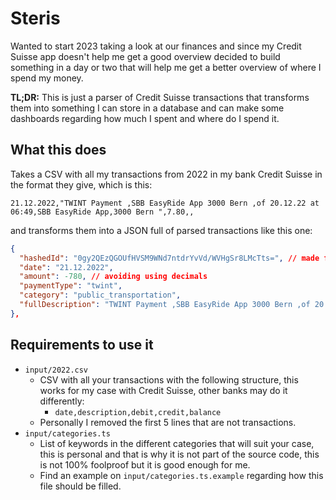 # Steris

Wanted to start 2023 taking a look at our finances and since my Credit Suisse app doesn't help me get a good overview decided to build something in a day or two that will help me get a better overview of where I spend my money.

**TL;DR:** This is just a parser of Credit Suisse transactions that transforms them into something I can store in a database and can make some dashboards regarding how much I spent and where do I spend it.

## What this does

Takes a CSV with all my transactions from 2022 in my bank Credit Suisse in the format they give, which is this:

```csv
21.12.2022,"TWINT Payment ,SBB EasyRide App 3000 Bern ,of 20.12.22 at 06:49,SBB EasyRide App,3000 Bern ",7.80,,
```

and transforms them into a JSON full of parsed transactions like this one:

```json
{
  "hashedId": "0gy2QEzQGOUfHVSM9WNd7ntdrYvVd/WVHgSr8LMcTts=", // made from trx data to be "unique"
  "date": "21.12.2022",
  "amount": -780, // avoiding using decimals
  "paymentType": "twint",
  "category": "public_transportation",
  "fullDescription": "TWINT Payment ,SBB EasyRide App 3000 Bern ,of 20.12.22 at 06:49,SBB EasyRide App,3000 Bern"
},
```

## Requirements to use it

- `input/2022.csv`
  - CSV with all your transactions with the following structure, this works for my case with Credit Suisse, other banks may do it differently:
    - `date,description,debit,credit,balance`
  - Personally I removed the first 5 lines that are not transactions.
- `input/categories.ts`
  - List of keywords in the different categories that will suit your case, this is personal and that is why it is not part of the source code, this is not 100% foolproof but it is good enough for me.
  - Find an example on `input/categories.ts.example` regarding how this file should be filled.